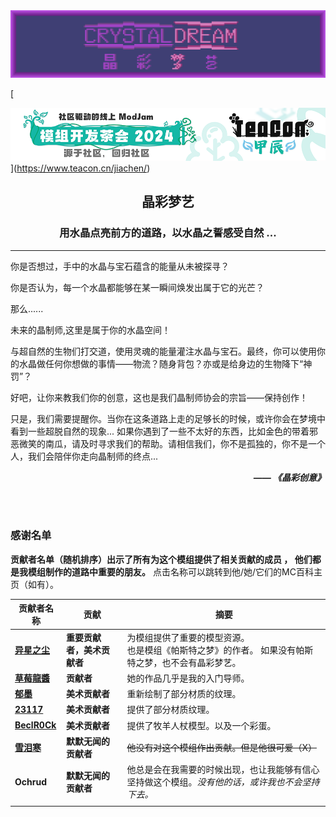 <div align=center><img src="src/main/resources/crystaldream_icon.png"></div>

[[<div align=center><img src="img/Teacon2024.png"></div>](https://link.mcmod.cn/target/teaconjiachen)](https://www.teacon.cn/jiachen/)

## <div align=center> 晶彩梦艺 </div>
### <div align=center> 用水晶点亮前方的道路，以水晶之誓感受自然 ... </div>

---
你是否想过，手中的水晶与宝石蕴含的能量从未被探寻？

你是否认为，每一个水晶都能够在某一瞬间焕发出属于它的光芒？

那么......

未来的晶制师,这里是属于你的水晶空间！

与超自然的生物们打交道，使用灵魂的能量灌注水晶与宝石。最终，你可以使用你的水晶做任何你想做的事情——物流？随身背包？亦或是给身边的生物降下“神罚”？

好吧，让你来教我们你的创意，这也是我们晶制师协会的宗旨——保持创作！

只是，我们需要提醒你。当你在这条道路上走的足够长的时候，或许你会在梦境中看到一些超脱自然的现象... 如果你遇到了一些不太好的东西，比如金色的带着邪恶微笑的南瓜，请及时寻求我们的帮助。请相信我们，你不是孤独的，你不是一个人，我们会陪伴你走向晶制师的终点...
***<div align=right> —— 《晶彩创意》 </div>***

<br /><br />

### 感谢名单

**贡献者名单（随机排序）出示了所有为这个模组提供了相关贡献的成员 ， 他们都是我模组制作的道路中重要的朋友。**
点击名称可以跳转到他/她/它们的MC百科主页（如有）。

| 贡献者名称                                                  | 贡献              | 摘要                                                      |
|--------------------------------------------------------|-----------------|---------------------------------------------------------|
| [**异星之尘**](https://www.mcmod.cn/author/26694.html)     | **重要贡献者，美术贡献者** | 为模组提供了重要的模型资源。<br />也是模组《帕斯特之梦》的作者。 如果没有帕斯特之梦，也不会有晶彩梦艺。 |
| [**草莓龍醬**](https://www.mcmod.cn/author/22408.html)     | **贡献者**         | 她的作品几乎是我的入门导师。                                          |
| [**郁墨**](https://www.mcmod.cn/author/23170.html)       | **美术贡献者**       | 重新绘制了部分材质的纹理。                                           |
| [**23117**](https://www.mcmod.cn/author/25811.html)    | **美术贡献者**       | 提供了部分材质纹理。                                              |
| [**BeclR0Ck**](https://www.mcmod.cn/author/26857.html) | **美术贡献者**       | 提供了牧羊人杖模型。以及一个彩蛋。                                       |
| [**雪泪寒**](https://www.mcmod.cn/author/29095.html)      | **默默无闻的贡献者**    | ~~他没有对这个模组作出贡献。但是他很可爱（X）~~                              |
| **Ochrud**                                             | **默默无闻的贡献者**    | 他总是会在我需要的时候出现，也让我能够有信心坚持做这个模组。*没有他的话，或许我也不会坚持下去。*       |
|                                                        |                 |                                                         |
